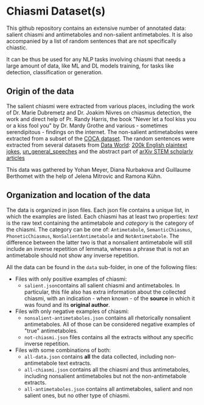 # Chiasmi Dataset(s)

This github repository contains an extensive number of annotated data: salient chiasmi and antimetaboles and non-salient antimetaboles. It is also accompanied by a list of random sentences that are not specifically chiastic.

It can be thus be used for any NLP tasks involving chiasmi that needs a large amount of data, like ML and DL models training, for tasks like detection, classification or generation.

## Origin of the data

The salient chiasmi were extracted from various places, including the work of Dr. Marie Dubremetz and Dr. Joakim Nivres on chiasmus detection, the work and direct help of Pr. Randy Harris, the book "Never let a fool kiss you or a kiss fool you" by Dr. Mardy Grothe and various - sometimes serendipitous - findings on the internet. The non-salient antimetaboles were extracted from a subset of the [COCA dataset](https://www.english-corpora.org/coca/). The random sentences were extracted from several datasets from [Data World](https://data.world/): [200k English plaintext jokes](https://data.world/taivop/200-k-english-plaintext-jokes), [un_general_speeches](https://data.world/jmalina/un-general-speeches) and the abstract part of [arXiv STEM scholarly articles](https://data.world/liz-friedman/arxiv-stem-scholarly-articles)

This data was gathered by Yohan Meyer, Diana Nurbakova and Guillaume Berthomet with the help of Jelena Mitrovic and Ramona Kühn.

## Organization and location of the data

The data is organized in json files. Each json file contains a unique list, in which the examples are listed. Each chiasmi has at least two properties: *text* is the raw text containing the antimetabole and *category* is the category of the chiasmi. The category can be one of: `Antimetabole`, `SemanticChiasmus`, `PhoneticChiasmus`, `NonSalientAntimetabole` and `NotAntimetabole`. The difference between the latter two is that a nonsalient antimetabole will still include an inverse repetition of lemmata,  whereas a phrase that is not an antimetabole should not show any inverse repetition.

All the data can be found in the `data` sub-folder, in one of the following files:
- Files with only positive examples of chiasmi:
  - `salient.json`contains all salient chiasmi and antimetaboles. In particular, this file also has extra information about the collected chiasmi, with an indication - when known - of the **source** in which it was found and its **original author**.
- Files with only negative examples of chiasmi:
  - `nonsalient-antimetaboles.json` contains all rhetorically nonsalient antimetaboles. All of those can be considered negative examples of "true" antimetaboles.
  - `not-chiasmi.json` files contains all the extracts without any specific inverse repetition.
- Files with some combinations of both:
  - `all-data.json` contains **all** the data collected, including non-antimetabole text extracts.
  - `all-chiasmi.json` contains all the chiasmi and thus antimetaboles, including nonsalient antimetaboles but not the non-antimetabole extracts.
  - `all-antimetaboles.json` contains all antimetaboles, salient and non salient ones, but no other type of chiasmi.
